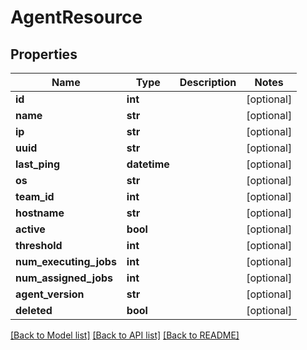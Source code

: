 # AgentResource

## Properties
Name | Type | Description | Notes
------------ | ------------- | ------------- | -------------
**id** | **int** |  | [optional] 
**name** | **str** |  | [optional] 
**ip** | **str** |  | [optional] 
**uuid** | **str** |  | [optional] 
**last_ping** | **datetime** |  | [optional] 
**os** | **str** |  | [optional] 
**team_id** | **int** |  | [optional] 
**hostname** | **str** |  | [optional] 
**active** | **bool** |  | [optional] 
**threshold** | **int** |  | [optional] 
**num_executing_jobs** | **int** |  | [optional] 
**num_assigned_jobs** | **int** |  | [optional] 
**agent_version** | **str** |  | [optional] 
**deleted** | **bool** |  | [optional] 

[[Back to Model list]](../README.md#documentation-for-models) [[Back to API list]](../README.md#documentation-for-api-endpoints) [[Back to README]](../README.md)


